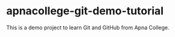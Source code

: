 # apnacollege-git-demo-tutorial
This is a demo project to learn Git and GitHub from Apna College.

			
